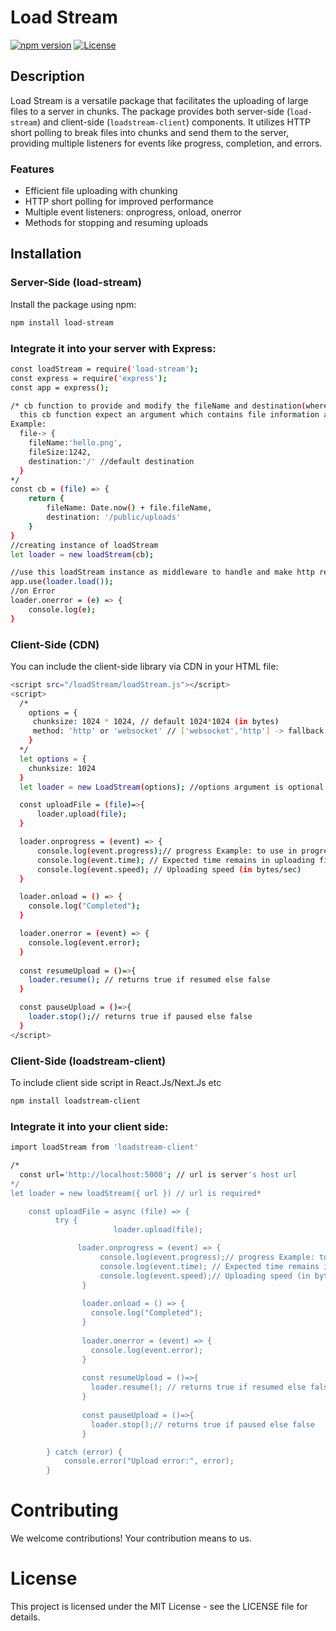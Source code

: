 # Load Stream

[![npm version](https://badge.fury.io/js/load-stream.svg)](https://www.npmjs.com/package/load-stream)
[![License](https://img.shields.io/badge/license-MIT-blue.svg)](https://opensource.org/licenses/MIT)

## Description

Load Stream is a versatile package that facilitates the uploading of large files to a server in chunks. The package provides both server-side (`load-stream`) and client-side (`loadstream-client`) components. It utilizes HTTP short polling to break files into chunks and send them to the server, providing multiple listeners for events like progress, completion, and errors.

### Features

- Efficient file uploading with chunking
- HTTP short polling for improved performance
- Multiple event listeners: onprogress, onload, onerror
- Methods for stopping and resuming uploads

## Installation

### Server-Side (load-stream)

Install the package using npm:

```bash
npm install load-stream
```

### Integrate it into your server with Express:

```bash
const loadStream = require('load-stream');
const express = require('express');
const app = express();

/* cb function to provide and modify the fileName and destination(where to save file)
  this cb function expect an argument which contains file information and current uploading directory.
Example:
  file-> {
    fileName:'hello.png',
    fileSize:1242,
    destination:'/' //default destination
  }
*/
const cb = (file) => {
    return {
        fileName: Date.now() + file.fileName,
        destination: '/public/uploads'
    }
}
//creating instance of loadStream
let loader = new loadStream(cb);

//use this loadStream instance as middleware to handle and make http requests
app.use(loader.load());
//on Error 
loader.onerror = (e) => {
    console.log(e);
}
``` 



### Client-Side (CDN)

You can include the client-side library via CDN in your HTML file:

```bash
<script src="/loadStream/loadStream.js"></script>
<script>
  /*
    options = {
     chunksize: 1024 * 1024, // default 1024*1024 (in bytes)
     method: 'http' or 'websocket' // ['websocket','http'] -> fallback from websocket to http
    }
  */
  let options = {
    chunksize: 1024
  }
  let loader = new LoadStream(options); //options argument is optional fallback to default options

  const uploadFile = (file)=>{
      loader.upload(file);
  }

  loader.onprogress = (event) => {
      console.log(event.progress);// progress Example: to use in progress bar
      console.log(event.time); // Expected time remains in uploading file (in seconds)
      console.log(event.speed); // Uploading speed (in bytes/sec) 
  }

  loader.onload = () => {
    console.log("Completed");
  }

  loader.onerror = (event) => {
    console.log(event.error);
  }
  
  const resumeUpload = ()=>{
    loader.resume(); // returns true if resumed else false
  }

  const pauseUpload = ()=>{
    loader.stop();// returns true if paused else false
  }
</script>

```



### Client-Side (loadstream-client)
To include client side script in React.Js/Next.Js etc

```bash
npm install loadstream-client
```

### Integrate it into your client side:
```bash
import loadStream from 'loadstream-client'
```
```bash
/*
  const url='http://localhost:5000'; // url is server's host url 
*/
let loader = new loadStream({ url }) // url is required*

	const uploadFile = async (file) => {
          try {
                       loader.upload(file);

		       loader.onprogress = (event) => {
		            console.log(event.progress);// progress Example: to use in progress bar
		            console.log(event.time); // Expected time remains in uploading file (in seconds)
		            console.log(event.speed);// Uploading speed (in bytes/sec)
		        }
		      
		        loader.onload = () => {
		          console.log("Completed");
		        }
		      
		        loader.onerror = (event) => {
		          console.log(event.error);
		        }
		        
		        const resumeUpload = ()=>{
		          loader.resume(); // returns true if resumed else false
		        }
		      
		        const pauseUpload = ()=>{
		          loader.stop();// returns true if paused else false
		        }

		} catch (error) {
			console.error("Upload error:", error);
		}
```

# Contributing

We welcome contributions! Your contribution means to us.

# License
This project is licensed under the MIT License - see the LICENSE file for details.

